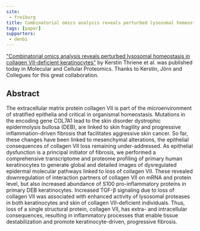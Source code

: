 ```yaml
---
site:
 - freiburg
title: Combinatorial omics analysis reveals perturbed lysosomal homeostasis in collagen VII-deficient keratinocytes.
tags: [paper]
supporters:
 - denbi
---
```


["Combinatorial omics analysis reveals perturbed lysosomal homeostasis in collagen VII-deficient keratinocytes"](http://www.mcponline.org/content/early/2018/01/11/mcp.RA117.000437)
by Kerstin Thriene et al. was published today in Molecular and Cellular Proteomics. Thanks to Kerstin, Jörn and Collegues for this great collaboration.


## Abstract

The extracellular matrix protein collagen VII is part of the microenvironment of stratified epithelia and critical in organismal homeostasis.
Mutations in the encoding gene COL7A1 lead to the skin disorder dystrophic epidermolysis bullosa (DEB), are linked to skin fragility and
progressive inflammation-driven fibrosis that facilitates aggressive skin cancer. So far, these changes have been linked to mesenchymal
alterations, the epithelial consequences of collagen VII loss remaining under-addressed. As epithelial dysfunction is a principal
initiator of fibrosis, we performed a comprehensive transcriptome and proteome profiling of primary human keratinocytes to generate
global and detailed images of dysregulated epidermal molecular pathways linked to loss of collagen VII.
These revealed downregulation of interaction partners of collagen VII on mRNA and protein level, but also increased
abundance of S100 pro-inflammatory proteins in primary DEB keratinocytes. Increased TGF-β signaling due to loss of
collagen VII was associated with enhanced activity of lysosomal proteases in both keratinocytes and skin of collagen VII-deficient individuals.
Thus, loss of a single structural protein, collagen VII, has extra- and intracellular consequences, resulting in inflammatory
processes that enable tissue destabilization and promote keratinocyte-driven, progressive fibrosis.
